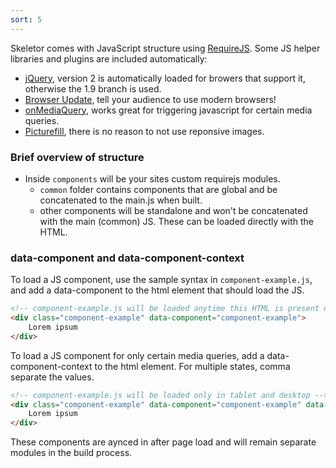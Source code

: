 ```yaml
---
sort: 5
---
```


Skeletor comes with JavaScript structure using [RequireJS](http://requirejs.org). Some JS helper libraries and plugins are included automatically:

* [jQuery](https://jquery.com), version 2 is automatically loaded for browers that support it, otherwise the 1.9 branch is used.
* [Browser Update](http://browser-update.org), tell your audience to use modern browsers!
* [onMediaQuery](https://github.com/JoshBarr/on-media-query), works great for triggering javascript for certain media queries.
* [Picturefill](https://github.com/scottjehl/picturefill), there is no reason to not use reponsive images.

### Brief overview of structure

* Inside `components` will be your sites custom requirejs modules.
	* `common` folder contains components that are global and be concatenated to the main.js when built.
	* other components will be standalone and won't be concatenated with the main (common) JS. These can be loaded directly with the HTML.


### data-component and data-component-context
To load a JS component, use the sample syntax in ```component-example.js```, and add a data-component to the html element that should load the JS.

```HTML
<!-- component-example.js will be loaded anytime this HTML is present on the page -->
<div class="component-example" data-component="component-example">
	Lorem ipsum
</div>
```

To load a JS component for only certain media queries, add a data-component-context to the html element. For multiple states, comma separate the values.

```HTML
<!-- component-example.js will be loaded only in tablet and desktop -->
<div class="component-example" data-component="component-example" data-component-context="tablet,desktop">
	Lorem ipsum
</div>
```

These components are aynced in after page load and will remain separate modules in the build process.